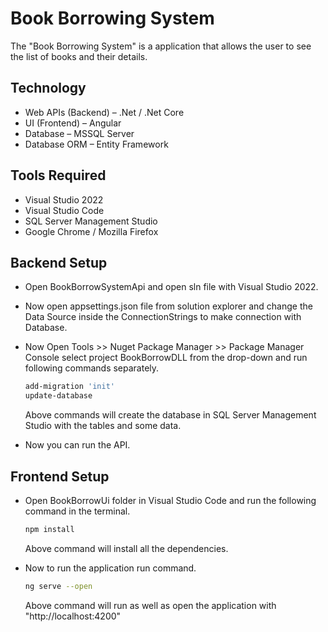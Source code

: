 
# Book Borrowing System 

The "Book Borrowing System" is a application that allows the user to see the list of books and their details.


## Technology
* Web APIs (Backend) – .Net / .Net Core
* UI (Frontend) – Angular
* Database – MSSQL Server
* Database ORM – Entity Framework

## Tools Required
* Visual Studio 2022
* Visual Studio Code
* SQL Server Management Studio
* Google Chrome / Mozilla Firefox
  
## Backend Setup

* Open BookBorrowSystemApi and open sln file with Visual Studio 2022.

* Now open appsettings.json file from solution explorer and change the Data Source inside the ConnectionStrings to make connection with Database.

* Now Open Tools >> Nuget Package Manager >> Package Manager Console select project BookBorrowDLL from the drop-down and run following commands separately.
  ```bash
  add-migration 'init'
  update-database
  ```
  Above commands will create the database in SQL Server Management Studio with the tables and some data.

* Now you can run the API.


## Frontend Setup

* Open BookBorrowUi folder in Visual Studio Code and run the following command in the terminal.
  ```bash
  npm install 
  ```
  Above command will install all the dependencies.

* Now to run the application run command.
  ```bash
  ng serve --open
  ```
  Above command will run as well as open the application with "http://localhost:4200"


 

